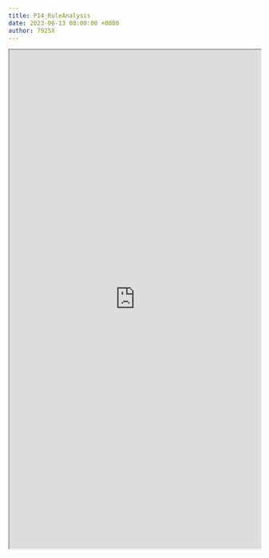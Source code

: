 ```yaml
---
title: P14_RuleAnalysis
date: 2023-06-13 08:00:00 +0800
author: 7925X
---
```


<iframe src="https://y.dialwo.com/7925X2024/20230613-P14_RuleAnalysis.pdf" width="100%" height="1000px"></iframe>
